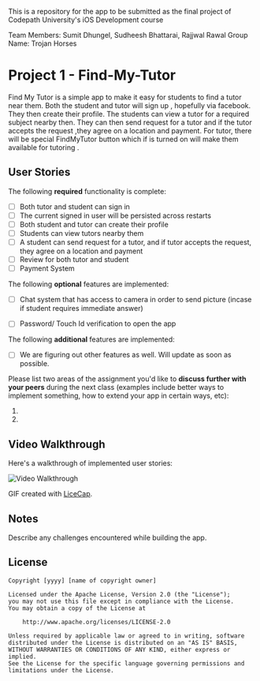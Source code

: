 
This is a repository for the app to be submitted as the final project of Codepath University's  iOS Development course 

Team Members: Sumit Dhungel, Sudheesh Bhattarai, Rajjwal Rawal
Group Name: Trojan Horses

# Project 1 - Find-My-Tutor

Find My Tutor is a simple app to make it easy for students to find a tutor near them. Both the student and tutor will sign up , hopefully via facebook. They then create their profile. The students can view a tutor for a required subject nearby then. They can then send request for a tutor and if the tutor accepts the request ,they agree on a location and payment. For tutor, there will be special FindMyTutor button which if is turned on will make them available for tutoring .

## User Stories

The following **required** functionality is complete:

- [ ] Both tutor and student can sign in
- [ ] The current signed in user will be persisted across restarts
- [ ] Both student and tutor can create their profile
- [ ] Students can view tutors nearby them
- [ ] A student can send request for a tutor, and if tutor accepts the request, they agree on a location and payment
- [ ] Review for both tutor and student
- [ ] Payment System

The following **optional** features are implemented:

- [ ] Chat system that has access to camera in order to send picture (incase if student requires immediate answer)
- [ ] Password/ Touch Id verification to open the app


The following **additional** features are implemented:

- [ ] We are figuring out other features as well. Will update as soon as possible.

Please list two areas of the assignment you'd like to **discuss further with your peers** during the next class (examples include better ways to implement something, how to extend your app in certain ways, etc):

1. 
2. 

## Video Walkthrough 

Here's a walkthrough of implemented user stories:

<img src='http://i.imgur.com/link/to/your/gif/file.gif' title='Video Walkthrough' width='' alt='Video Walkthrough' />

GIF created with [LiceCap](http://www.cockos.com/licecap/).

## Notes

Describe any challenges encountered while building the app.

## License

    Copyright [yyyy] [name of copyright owner]

    Licensed under the Apache License, Version 2.0 (the "License");
    you may not use this file except in compliance with the License.
    You may obtain a copy of the License at

        http://www.apache.org/licenses/LICENSE-2.0

    Unless required by applicable law or agreed to in writing, software
    distributed under the License is distributed on an "AS IS" BASIS,
    WITHOUT WARRANTIES OR CONDITIONS OF ANY KIND, either express or implied.
    See the License for the specific language governing permissions and
    limitations under the License.
